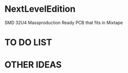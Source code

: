 NextLevelEdition
================

SMD 32U4 Massproduction Ready PCB that fits in Mixtape

TO DO LIST
================

#
#
#


OTHER IDEAS
================




